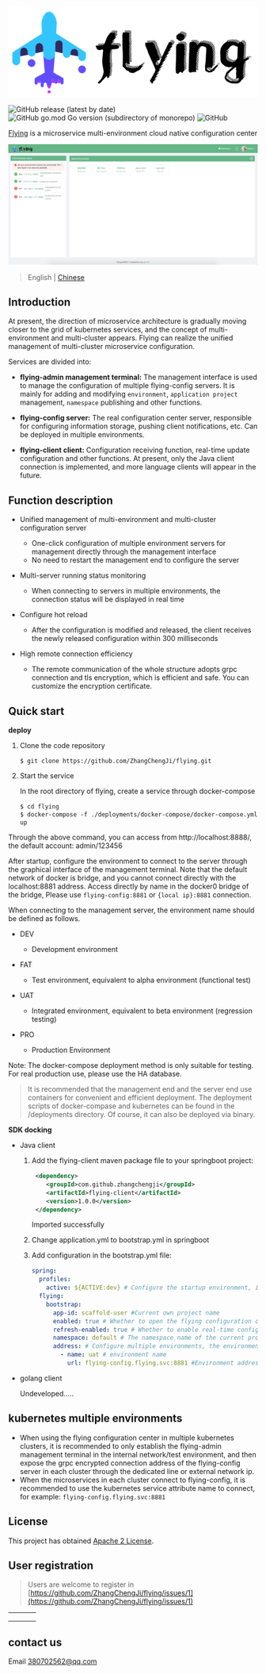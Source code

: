 ![flying](./docs/image/flying.png)


![GitHub release (latest by date)](https://img.shields.io/github/v/release/ZhangChengJi/flying)  ![GitHub go.mod Go version (subdirectory of monorepo)](https://img.shields.io/github/go-mod/go-version/ZhangChengJi/flying?filename=flying-admin%2Fgo.mod)   ![GitHub](https://img.shields.io/github/license/ZhangChengJi/flying)

[Flying](https://github.com/ZhangChengJi/flying.git) is a microservice multi-environment cloud native configuration center

![home](./docs/image/flying-home.jpg)

> English | [Chinese](README_zh.md)

## Introduction

At present, the direction of microservice architecture is gradually moving closer to the grid of kubernetes services, and the concept of multi-environment and multi-cluster appears. Flying can realize the unified management of multi-cluster microservice configuration.

Services are divided into:

+ **flying-admin management terminal:** The management interface is used to manage the configuration of multiple flying-config servers. It is mainly for adding and modifying `environment`, `application project` management, `namespace` publishing and other functions.

+ **flying-config server:** The real configuration center server, responsible for configuring information storage, pushing client notifications, etc. Can be deployed in multiple environments.

+ **flying-client client:** Configuration receiving function, real-time update configuration and other functions. At present, only the Java client connection is implemented, and more language clients will appear in the future.

## Function description

+ Unified management of multi-environment and multi-cluster configuration server
  + One-click configuration of multiple environment servers for management directly through the management interface
  + No need to restart the management end to configure the server
+ Multi-server running status monitoring
  + When connecting to servers in multiple environments, the connection status will be displayed in real time

+ Configure hot reload
  + After the configuration is modified and released, the client receives the newly released configuration within 300 milliseconds
+ High remote connection efficiency
  + The remote communication of the whole structure adopts grpc connection and tls encryption, which is efficient and safe. You can customize the encryption certificate.



## Quick start

**deploy**

1. Clone the code repository

   ```shell
   $ git clone https://github.com/ZhangChengJi/flying.git
   ```

2. Start the service

   In the root directory of flying, create a service through docker-compose

    ```shell
   $ cd flying
   $ docker-compose -f ./deployments/docker-compose/docker-compose.yml up
    ```

Through the above command, you can access from http://localhost:8888/, the default account: admin/123456

After startup, configure the environment to connect to the server through the graphical interface of the management terminal. Note that the default network of docker is bridge, and you cannot connect directly with the localhost:8881 address. Access directly by name in the docker0 bridge of the bridge, Please use `flying-config:8881` or `{local ip}:8881` connection.

When connecting to the management server, the environment name should be defined as follows.

- DEV
  - Development environment

- FAT
  - Test environment, equivalent to alpha environment (functional test)

- UAT
  - Integrated environment, equivalent to beta environment (regression testing)

- PRO

    - Production Environment

  

Note: The docker-compose deployment method is only suitable for testing. For real production use, please use the HA database.

>It is recommended that the management end and the server end use containers for convenient and efficient deployment. The deployment scripts of docker-compase and kubernetes can be found in the /deployments directory. Of course, it can also be deployed via binary.



**SDK docking**

+ Java client

  1. Add the flying-client maven package file to your springboot project:

     ```xml
      <dependency>
         <groupId>com.github.zhangchengji</groupId>
         <artifactId>flying-client</artifactId>
         <version>1.0.0</version>
      </dependency>
     ```

     Imported successfully

  2. Change application.yml to bootstrap.yml in springboot

  3. Add configuration in the bootstrap.yml file:

     ```yml
     spring:
       profiles:
         active: ${ACTIVE:dev} # Configure the startup environment, if the environment variable $ACTIVE is configured with the environment name, then the $ACTIVE will be used by default
       flying:
         bootstrap:
           app-id: scaffold-user #Current own project name
           enabled: true # Whether to open the flying configuration center, the default is false
           refresh-enabled: true # Whether to enable real-time configuration update, default is false
           namespace: default # The namespace name of the current project configuration information configured on the server side, there can be multiple, separated by multiple commas
           address: # Configure multiple environments, the environment loading configuration will be selected according to the spring.profiles.active environment name at startup
             - name: uat # environment name
               url: flying-config.flying.svc:8881 #Environment address (server address)
     ```

     

+ golang client

  Undeveloped.....

## kubernetes multiple environments

+ When using the flying configuration center in multiple kubernetes clusters, it is recommended to only establish the flying-admin management terminal in the internal network/test environment, and then expose the grpc encrypted connection address of the flying-config server in each cluster through the dedicated line or external network ip.
+ When the microservices in each cluster connect to flying-config, it is recommended to use the kubernetes service attribute name to connect, for example: `flying-config.flying.svc:8881`




## License

This project has obtained [Apache 2 License](https://github.com/ZhangChengJi/flying/blob/master/LICENSE).

## User registration

> Users are welcome to register in [https://github.com/ZhangChengJi/flying/issues/1](https://github.com/ZhangChengJi/flying/issues/1)

|      |      |      |      |
| ---- | ---- | ---- | ---- |
|      |      |      |      |
|      |      |      |      |
|      |      |      |      |



## contact us

Email 380702562@qq.com 
